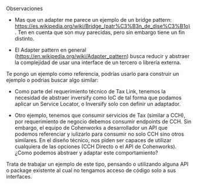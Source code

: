 Observaciones

- Mas que un adapter me parece un ejemplo de un bridge pattern: https://es.wikipedia.org/wiki/Bridge_(patr%C3%B3n_de_dise%C3%B1o). Ten en cuenta que son muy parecidas, pero sin embargo tiene un fin distinto.

- El Adapter pattern en general (https://en.wikipedia.org/wiki/Adapter_pattern) busca reducir y abstraer la complejidad de usar una interface de un tercero o librería externa.

Te pongo un ejemplo como referencia, podrías usarlo para construir un ejemplo o podrias buscar algo similar:

- Como parte del requerimiento técnico de Tax Link, tenemos la necesidad de abstraer inversify como IoC de tal forma que podamos aplicar un Service Locator, o Inversify solo con definir un adaptador.

- Otro ejemplo, tenemos que consumir servicios de Tax (similar a CCH), por requerimiento de negocio debemos consumir endpoints de CCH. Sin embargo, el equipo de Cohenworks a desarrollador un API que podemos referenciar y iulizarlo para consumir no solo CCH sino otros similares. En el diseño técnico, nos piden ser capaces de utilizar cualquiera de las opciones (CCH Directo o el API de Cohenworks). ¿Como podemos abstraer y adaptar este comportamiento?

Trata de trabajar un ejemplo de este tipo, pensando o utilizando alguna API o package existente al cual no tengamos acceso de código solo a sus interfaces.
